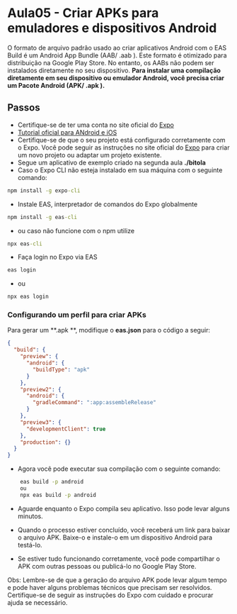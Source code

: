 # Aula05 - Criar APKs para emuladores e dispositivos Android

O formato de arquivo padrão usado ao criar aplicativos Android com o EAS Build é um Android App Bundle (AAB/ .aab ). Este formato é otimizado para distribuição na Google Play Store. No entanto, os AABs não podem ser instalados diretamente no seu dispositivo. **Para instalar uma compilação diretamente em seu dispositivo ou emulador Android, você precisa criar um Pacote Android (APK/ .apk ).**

## Passos
- Certifique-se de ter uma conta no site oficial do [Expo](https://expo.dev/)
- [Tutorial oficial para ANdroid e iOS](https://docs.expo.dev/build/setup/)
- Certifique-se de que o seu projeto está configurado corretamente com o Expo. Você pode seguir as instruções no site oficial do [Expo](https://expo.dev/) para criar um novo projeto ou adaptar um projeto existente.
- Segue um aplicativo de exemplo criado na segunda aula **./bitola**
- Caso o Expo CLI não esteja instalado em sua máquina com o seguinte comando:
```cmd
npm install -g expo-cli
```

- Instale EAS, interpretador de comandos do Expo globalmente
```cmd
npm install -g eas-cli
```
- ou caso não funcione com o npm utilize
```cmd
npx eas-cli
```
- Faça login no Expo via EAS
```cmd
eas login
```
- ou
```cmd
npx eas login
```

### Configurando um perfil para criar APKs
Para gerar um **.apk **, modifique o **eas.json** para o código a seguir:

```json
{
  "build": {
    "preview": {
      "android": {
        "buildType": "apk"
      }
    },
    "preview2": {
      "android": {
        "gradleCommand": ":app:assembleRelease"
      }
    },
    "preview3": {
      "developmentClient": true
    },
    "production": {}
  }
}
```
- Agora você pode executar sua compilação com o seguinte comando:
```cmd
    eas build -p android
    ou
    npx eas build -p android
```
- Aguarde enquanto o Expo compila seu aplicativo. Isso pode levar alguns minutos.

- Quando o processo estiver concluído, você receberá um link para baixar o arquivo APK. Baixe-o e instale-o em um dispositivo Android para testá-lo.

- Se estiver tudo funcionando corretamente, você pode compartilhar o APK com outras pessoas ou publicá-lo no Google Play Store.

Obs: Lembre-se de que a geração do arquivo APK pode levar algum tempo e pode haver alguns problemas técnicos que precisam ser resolvidos. Certifique-se de seguir as instruções do Expo com cuidado e procurar ajuda se necessário.